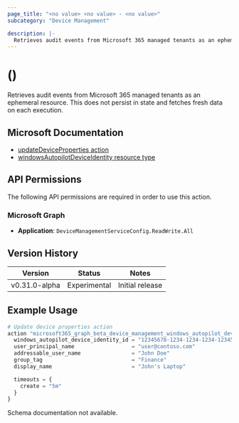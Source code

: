 ```yaml
---
page_title: "<no value> <no value> - <no value>"
subcategory: "Device Management"

description: |-
  Retrieves audit events from Microsoft 365 managed tenants as an ephemeral resource.
---
```


# <no value> (<no value>)

Retrieves audit events from Microsoft 365 managed tenants as an ephemeral resource. This does not persist in state and fetches fresh data on each execution.

## Microsoft Documentation

- [updateDeviceProperties action](https://learn.microsoft.com/en-us/graph/api/intune-enrollment-windowsautopilotdeviceidentity-updatedeviceproperties?view=graph-rest-beta)
- [windowsAutopilotDeviceIdentity resource type](https://learn.microsoft.com/en-us/graph/api/resources/intune-enrollment-windowsautopilotdeviceidentity?view=graph-rest-beta)

## API Permissions

The following API permissions are required in order to use this action.

### Microsoft Graph

- **Application**: `DeviceManagementServiceConfig.ReadWrite.All`

## Version History

| Version | Status | Notes |
|---------|--------|-------|
| v0.31.0-alpha | Experimental | Initial release |

## Example Usage

```terraform
# Update device properties action
action "microsoft365_graph_beta_device_management_windows_autopilot_device_identity_update_device_properties" "example" {
  windows_autopilot_device_identity_id = "12345678-1234-1234-1234-123456789012"
  user_principal_name                  = "user@contoso.com"
  addressable_user_name                = "John Doe"
  group_tag                            = "Finance"
  display_name                         = "John's Laptop"

  timeouts = {
    create = "5m"
  }
}
```

Schema documentation not available.